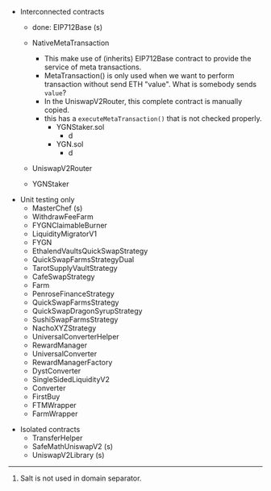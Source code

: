 - Interconnected contracts
  - done: EIP712Base (s)
  - NativeMetaTransaction
    - This make use of (inherits) EIP712Base contract to provide the service of meta transactions.
    - MetaTransaction() is only used when we want to perform transaction without send ETH "value". What is somebody sends `value`?
    - In the UniswapV2Router, this complete contract is manually copied.
    - this has a `executeMetaTransaction()` that is not checked properly.
      - YGNStaker.sol
        - d
      - YGN.sol
        - d
  - UniswapV2Router

  - YGNStaker

* Unit testing only
  - MasterChef (s)
  - WithdrawFeeFarm
  - FYGNClaimableBurner
  - LiquidityMigratorV1
  - FYGN
  - EthalendVaultsQuickSwapStrategy
  - QuickSwapFarmsStrategyDual
  - TarotSupplyVaultStrategy
  - CafeSwapStrategy
  - Farm
  - PenroseFinanceStrategy
  - QuickSwapFarmsStrategy
  - QuickSwapDragonSyrupStrategy
  - SushiSwapFarmsStrategy
  - NachoXYZStrategy
  - UniversalConverterHelper
  - RewardManager
  - UniversalConverter
  - RewardManagerFactory
  - DystConverter
  - SingleSidedLiquidityV2
  - Converter
  - FirstBuy
  - FTMWrapper
  - FarmWrapper

- Isolated contracts
  - TransferHelper
  - SafeMathUniswapV2 (s)
  - UniswapV2Library (s)


---------

1. Salt is not used in domain separator.
